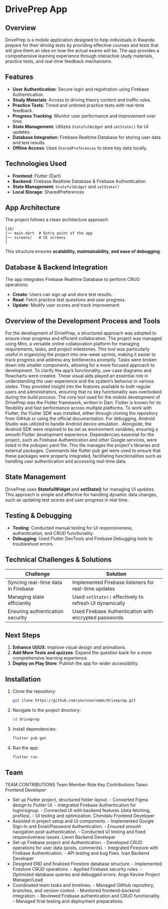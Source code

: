 # DrivePrep App

## Overview
DrivePrep is a mobile application designed to help individuals in Rwanda prepare for their driving tests by providing effective courses and tests that will give them an idea on how the actual exams will be. The app provides a comprehensive learning experience through interactive study materials, practice tests, and real-time feedback mechanisms.

## Features
- **User Authentication**: Secure login and registration using Firebase Authentication.
- **Study Materials**: Access to driving theory content and traffic rules.
- **Practice Tests**: Timed and untimed practice tests with real-time feedback.
- **Progress Tracking**: Monitor user performance and improvement over time.
- **State Management**: Utilizes `StatefulWidget` and `setState()` for UI updates.
- **Database Integration**: Firebase Realtime Database for storing user data and test results.
- **Offline Access**: Uses `SharedPreferences` to store key data locally.

## Technologies Used
- **Frontend**: Flutter (Dart)
- **Backend**: Firebase Realtime Database & Firebase Authentication
- **State Management**: `StatefulWidget` and `setState()`
- **Local Storage**: SharedPreferences

## App Architecture
The project follows a clean architecture approach:
```
lib/
│── main.dart  # Entry point of the app
│── screens/   # UI screens
│

```
This structure ensures **scalability, maintainability, and ease of debugging**.

## Database & Backend Integration
The app integrates Firebase Realtime Database to perform CRUD operations:
- **Create**: Users can sign up and store test results.
- **Read**: Fetch practice test questions and user progress.
- **Update**: Modify user scores and track improvement.

 ## Overview of the Development Process and Tools
For the development of DrivePrep, a structured approach was adopted to ensure clear progress and efficient collaboration. The project was managed using Miro, a versatile online collaboration platform for managing requirements, tasks, and project milestones. This tool was particularly useful in organizing the project into one-week sprints, making it easier to track progress and address any bottlenecks promptly. Tasks were broken down into smaller components, allowing for a more focused approach to development.
To clarify the app’s functionality, use-case diagrams and flowcharts were created. These visual aids played an essential role in understanding the user experience and the system’s behavior in various states. They provided insight into the features available to both regular users and administrators, ensuring that no key functionality was overlooked during the build process.
The core tool used for the mobile development of DrivePrep was the Flutter framework, written in Dart. Flutter is known for its flexibility and fast performance across multiple platforms. To work with Flutter, the Flutter SDK was installed, either through cloning the repository from GitHub or using the official documentation. For debugging, Android Studio was utilized to handle Android device emulation . Alongside, the Android SDK were required to be set as environment variables, ensuring a smooth Flutter development experience.
Dependencies essential for the project, such as Firebase Authentication and other Google services, were listed in the pubspec.yaml file. This file manages the project's libraries and external packages. Commands like flutter pub get were used to ensure that these packages were properly integrated, facilitating functionalities such as handling user authentication and accessing real-time data.


## State Management
DrivePrep uses **StatefulWidget** and **setState()** for managing UI updates. This approach is simple and effective for handling dynamic data changes, such as updating test scores and user progress in real time.

## Testing & Debugging
- **Testing**: Conducted manual testing for UI responsiveness, authentication, and CRUD functionality.
- **Debugging**: Used Flutter DevTools and Firebase Debugging tools to troubleshoot errors.

## Technical Challenges & Solutions
| Challenge | Solution |
|-----------|----------|
| Syncing real-time data in Firebase | Implemented Firebase listeners for real-time updates |
| Managing state efficiently | Used `setState()` effectively to refresh UI dynamically |
| Ensuring authentication security | Used Firebase Authentication with encrypted passwords |

## Next Steps
1. **Enhance UI/UX**: Improve visual design and animations.
2. **Add More Tests and quizzes**: Expand the question bank for a more comprehensive learning experience.
3. **Deploy on Play Store**: Publish the app for wider accessibility.

## Installation
1. Clone the repository:
   ```sh
   git clone https://github.com/yourusername/driveprep.git
   ```
2. Navigate to the project directory:
   ```sh
   cd driveprep
   ```
3. Install dependencies:
   ```sh
   flutter pub get
   ```
4. Run the app:
   ```sh
   flutter run
   ```

## Team
TEAM CONTRIBUTIONS
Team Member
Role
Key Contributions
Taiwo
Frontend Developer
- Set up Flutter project, structured folder layout. - Converted Figma design to Flutter UI. - Integrated Firebase Authentication for login/signup. - Connected UI with backend features (data fetching, profiles). - UI testing and optimization.
Chimdalu
Frontend Developer
- Assisted in project setup and UI components. - Implemented Google Sign-In and Email/Password Authentication. - Ensured smooth navigation post-authentication. - Conducted UI testing and fixed responsiveness issues.
Lievin
Backend Developer
- Set up Firebase project and Authentication. - Developed CRUD operations for user data (posts, comments). - Integrated Firestore with Firebase Authentication. - API testing and bug fixes.
Ivan
Backend Developer
- Designed ERD and finalized Firestore database structure. - Implemented Firestore CRUD operations. - Applied Firebase security rules. - Optimized database queries and debugged errors.
Ange Kevine
Project Manager/Lead
- Coordinated team tasks and timelines. - Managed GitHub repository, branches, and version control. - Monitored frontend-backend integration. - Reviewed Firebase authentication and CRUD functionality. - Managed final testing and deployment preparations.



